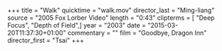 +++
title = "Walk"
quicktime = "walk.mov"
director_last = "Ming-liang"
source = "2005 Fox Lorber Video"
length = "0:43"
clipterms = [ "Deep Focus", "Depth of Field",]
year = "2003"
date = "2015-03-20T11:37:30+01:00"
commentary = ""
film = "Goodbye, Dragon Inn"
director_first = "Tsai"
+++
